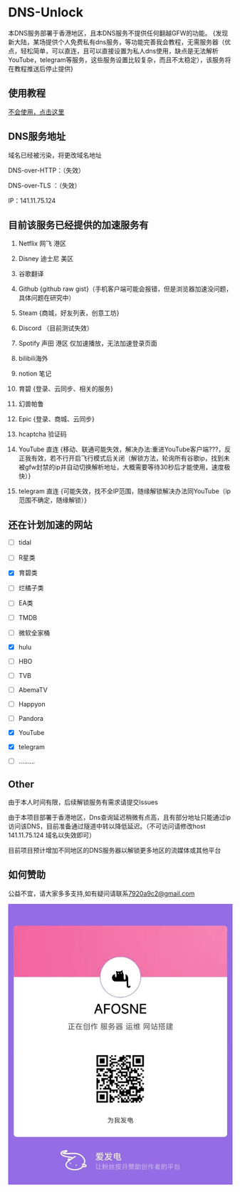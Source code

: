 # DNS-Unlock

本DNS服务部署于香港地区，且本DNS服务不提供任何翻越GFW的功能。
{发现新大陆，某场提供个人免费私有dns服务，等功能完善我会教程，无需服务器（优点，轻松简单，可以直连，且可以直接设置为私人dns使用，缺点是无法解析YouTube，telegram等服务，这些服务设置比较复杂，而且不太稳定），该服务将在教程推送后停止提供}


## 使用教程

[不会使用，点击这里](/tutorial.md)

## DNS服务地址
域名已经被污染，将更改域名地址

DNS-over-HTTP：（失效） 

DNS-over-TLS ：（失效）

IP：141.11.75.124



## 目前该服务已经提供的加速服务有

1. Netflix 网飞 港区 

2. Disney 迪士尼 美区 

3. 谷歌翻译

4. Github {github raw gist}（手机客户端可能会报错，但是浏览器加速没问题，具体问题在研究中）

5. Steam {商城，好友列表，创意工坊} 

6. Discord （目前测试失效）

7. Spotify 声田 港区 仅加速播放，无法加速登录页面

8. bilibili海外 

9. notion 笔记

10. 育碧 {登录、云同步、相关的服务}

11. 幻兽帕鲁

12. Epic {登录、商城、云同步}

13. hcaptcha 验证码

14. YouTube 直连 {移动、联通可能失效，解决办法:重进YouTube客户端???，反正我有效，若不行开启飞行模式后关闭（解锁方法，轮询所有谷歌ip，找到未被gfw封禁的ip并自动切换解析地址，大概需要等待30秒后才能使用，速度极快）}

15. telegram 直连 {可能失效，找不全IP范围，随缘解锁解决办法同YouTube（ip范围不确定，随缘解锁）}


    

## 还在计划加速的网站

- [ ] tidal
- [ ] R星类
- [x] 育碧类
- [ ] 烂橘子类
- [ ] EA类
- [ ] TMDB
- [ ] 微软全家桶
- [x] hulu
- [ ] HBO
- [ ] TVB
- [ ] AbemaTV
- [ ] Happyon
- [ ] Pandora
- [x] YouTube
- [x] telegram
- [ ] .........



## Other

由于本人时间有限，后续解锁服务有需求请提交Issues

由于本项目部署于香港地区，Dns查询延迟稍微有点高，且有部分地址只能通过ip访问该DNS，目前准备通过隧道中转以降低延迟。（不可访问请修改host 141.11.75.124 域名以失效即可）

目前项目预计增加不同地区的DNS服务器以解锁更多地区的流媒体或其他平台

## 如何赞助

公益不宜，请大家多多支持,如有疑问请联系[7920a9c2@gmail.com](mailto:7920a9c2@gmail.com) 

![爱发电](/img/afd.jpg)
